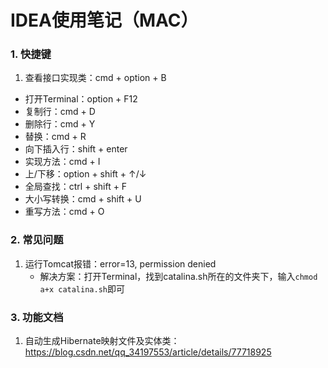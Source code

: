 # IDEA使用笔记（MAC）
### 1. 快捷键
1. 查看接口实现类：cmd + option + B
- 打开Terminal：option + F12
- 复制行：cmd + D
- 删除行：cmd + Y
- 替换：cmd + R
- 向下插入行：shift + enter
- 实现方法：cmd + I
- 上/下移：option + shift + ↑/↓
- 全局查找：ctrl + shift + F
- 大小写转换：cmd + shift + U
- 重写方法：cmd + O

### 2. 常见问题
1. 运行Tomcat报错：error=13, permission denied
    * 解决方案：打开Terminal，找到catalina.sh所在的文件夹下，输入```chmod a+x catalina.sh```即可
    
    
### 3. 功能文档
1. 自动生成Hibernate映射文件及实体类：https://blog.csdn.net/qq_34197553/article/details/77718925